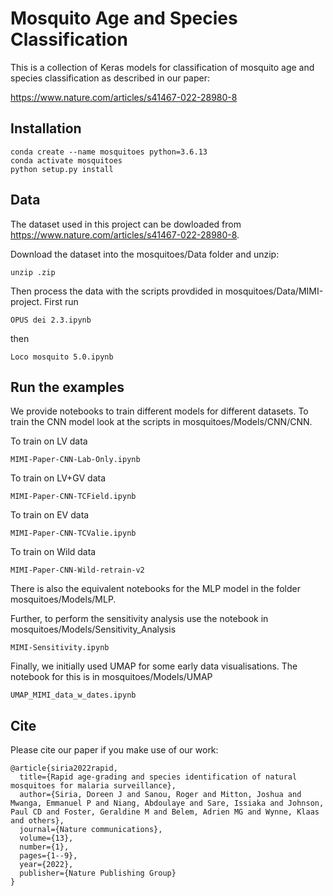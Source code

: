 # Mosquito Age and Species Classification

This is a collection of Keras models for  classification of mosquito age and species classification as described in our paper:

https://www.nature.com/articles/s41467-022-28980-8

## Installation

```
conda create --name mosquitoes python=3.6.13
conda activate mosquitoes
python setup.py install
````

## Data

The dataset used in this project can be dowloaded from https://www.nature.com/articles/s41467-022-28980-8.

Download the dataset into the mosquitoes/Data folder and unzip:

```
unzip .zip
```

Then process the data with the scripts provdided in mosquitoes/Data/MIMI-project. First run

```
OPUS dei 2.3.ipynb
```

then
```
Loco mosquito 5.0.ipynb
```


## Run the examples

We provide notebooks to train different models for different datasets. To train the CNN model look at the scripts in mosquitoes/Models/CNN/CNN.

To train on LV data

```
MIMI-Paper-CNN-Lab-Only.ipynb
```

To train on LV+GV data

```
MIMI-Paper-CNN-TCField.ipynb
```

To train on EV data

```
MIMI-Paper-CNN-TCValie.ipynb
```

To train on Wild data

```
MIMI-Paper-CNN-Wild-retrain-v2
```

There is also the equivalent notebooks for the MLP model in the folder mosquitoes/Models/MLP.

Further, to perform the sensitivity analysis use the notebook in mosquitoes/Models/Sensitivity_Analysis

```
MIMI-Sensitivity.ipynb
```

Finally, we initially used UMAP for some early data visualisations. The notebook for this is in mosquitoes/Models/UMAP

```
UMAP_MIMI_data_w_dates.ipynb
```


## Cite

Please cite our paper if you make use of our work:

```
@article{siria2022rapid,
  title={Rapid age-grading and species identification of natural mosquitoes for malaria surveillance},
  author={Siria, Doreen J and Sanou, Roger and Mitton, Joshua and Mwanga, Emmanuel P and Niang, Abdoulaye and Sare, Issiaka and Johnson, Paul CD and Foster, Geraldine M and Belem, Adrien MG and Wynne, Klaas and others},
  journal={Nature communications},
  volume={13},
  number={1},
  pages={1--9},
  year={2022},
  publisher={Nature Publishing Group}
}
```


